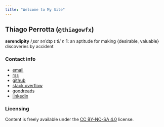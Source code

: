 ```yaml
---
title: "Welcome to My Site"
---
```


## Thiago Perrotta (`@thiagowfx`)

**serendipity** /ˌsɛr ənˈdɪp ɪ ti/ _n_
**1**: an aptitude for making {desirable, valuable} discoveries by accident

### Contact info

- [email](mailto:tbperrotta@gmail.com)
- [rss](/index.xml)
- [github](https://github.com/thiagowfx)
- [stack overflow](https://stackoverflow.com/users/1745064/thiagowfx)
- [goodreads](https://goodreads.com/user/show/7873832-thiago)
- [linkedin](https://linkedin.com/in/thiagoperrotta)

### Licensing

Content is freely available under the [CC BY-NC-SA 4.0](https://creativecommons.org/licenses/by-nc-sa/4.0/) license.
